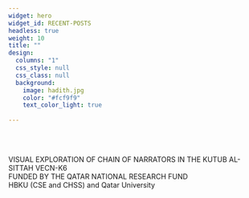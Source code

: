 ```yaml
---
widget: hero
widget_id: RECENT-POSTS
headless: true
weight: 10
title: ""
design:
  columns: "1"
  css_style: null
  css_class: null
  background:
    image: hadith.jpg
    color: "#fcf9f9"
    text_color_light: true
  
---
```

<br>

<br>

<!--StartFragment-->

VISUAL EXPLORATION OF CHAIN OF NARRATORS IN THE KUTUB 
AL-SITTAH VECN-K6
<br>
FUNDED BY THE QATAR NATIONAL RESEARCH  FUND
<br>
HBKU (CSE and CHSS) and Qatar University

<!--EndFragment-->
